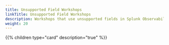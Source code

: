 ```yaml
---
title: Unsupported Field Workshops
linkTitle: Unsupported Field Workshops
description: Workshops that use unsupported fields in Splunk Observability Cloud
weight: 20
---
```


{{% children type="card" description="true" %}}
